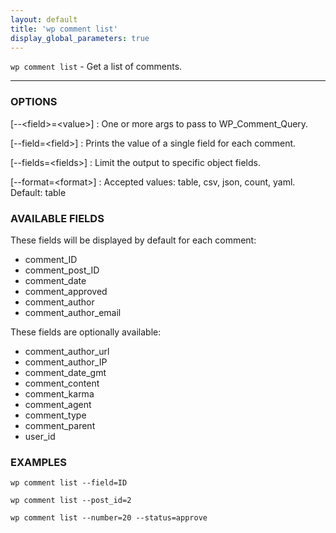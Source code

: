 ```yaml
---
layout: default
title: 'wp comment list'
display_global_parameters: true
---
```


`wp comment list` - Get a list of comments.

<hr />

### OPTIONS

[\--&lt;field&gt;=&lt;value&gt;]
: One or more args to pass to WP_Comment_Query.

[\--field=&lt;field&gt;]
: Prints the value of a single field for each comment.

[\--fields=&lt;fields&gt;]
: Limit the output to specific object fields.

[\--format=&lt;format&gt;]
: Accepted values: table, csv, json, count, yaml. Default: table

### AVAILABLE FIELDS

These fields will be displayed by default for each comment:

* comment_ID
* comment_post_ID
* comment_date
* comment_approved
* comment_author
* comment_author_email

These fields are optionally available:

* comment_author_url
* comment_author_IP
* comment_date_gmt
* comment_content
* comment_karma
* comment_agent
* comment_type
* comment_parent
* user_id

### EXAMPLES

    wp comment list --field=ID

    wp comment list --post_id=2

    wp comment list --number=20 --status=approve




